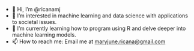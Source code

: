 - 👋 Hi, I’m @ricanamj
- 👀 I’m interested in machine learning and data science with applications to societal issues.
- 🌱 I’m currently learning how to program using R and delve deeper into machine learning models.
- 📫 How to reach me: Email me at maryjune.ricana@gmail.com

<!---
ricanamj/ricanamj is a ✨ special ✨ repository because its `README.md` (this file) appears on your GitHub profile.
You can click the Preview link to take a look at your changes.
--->
